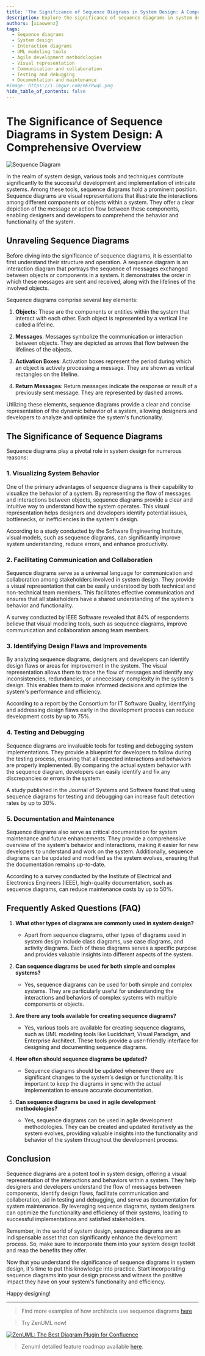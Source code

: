 ```yaml
---
title: 'The Significance of Sequence Diagrams in System Design: A Comprehensive Overview'
description: Explore the significance of sequence diagrams in system design, their key elements, and how they enhance visualization, communication, testing, and documentation. Learn about their role in identifying design flaws and their compatibility with various development methodologies.
authors: [xiaowenz]
tags:
  - Sequence diagrams
  - System design
  - Interaction diagrams
  - UML modeling tools
  - Agile development methodologies
  - Visual representation
  - Communication and collaboration
  - Testing and debugging
  - Documentation and maintenance
#image: https://i.imgur.com/mErPwqL.png
hide_table_of_contents: false
---
```


# The Significance of Sequence Diagrams in System Design: A Comprehensive Overview

![Sequence Diagram](https://cdn.sa.net/2024/03/07/EJZ76qBnFuOKihv.png)

In the realm of system design, various tools and techniques contribute significantly to the successful development and implementation of intricate systems. Among these tools, sequence diagrams hold a prominent position. Sequence diagrams are visual representations that illustrate the interactions among different components or objects within a system. They offer a clear depiction of the message or action flow between these components, enabling designers and developers to comprehend the behavior and functionality of the system.

<!-- truncate -->

## Unraveling Sequence Diagrams

Before diving into the significance of sequence diagrams, it is essential to first understand their structure and operation. A sequence diagram is an interaction diagram that portrays the sequence of messages exchanged between objects or components in a system. It demonstrates the order in which these messages are sent and received, along with the lifelines of the involved objects.

Sequence diagrams comprise several key elements:

1. **Objects**: These are the components or entities within the system that interact with each other. Each object is represented by a vertical line called a lifeline.

2. **Messages**: Messages symbolize the communication or interaction between objects. They are depicted as arrows that flow between the lifelines of the objects.

3. **Activation Boxes**: Activation boxes represent the period during which an object is actively processing a message. They are shown as vertical rectangles on the lifeline.

4. **Return Messages**: Return messages indicate the response or result of a previously sent message. They are represented by dashed arrows.

Utilizing these elements, sequence diagrams provide a clear and concise representation of the dynamic behavior of a system, allowing designers and developers to analyze and optimize the system's functionality.

## The Significance of Sequence Diagrams

Sequence diagrams play a pivotal role in system design for numerous reasons:

### 1. Visualizing System Behavior

One of the primary advantages of sequence diagrams is their capability to visualize the behavior of a system. By representing the flow of messages and interactions between objects, sequence diagrams provide a clear and intuitive way to understand how the system operates. This visual representation helps designers and developers identify potential issues, bottlenecks, or inefficiencies in the system's design.

According to a study conducted by the Software Engineering Institute, visual models, such as sequence diagrams, can significantly improve system understanding, reduce errors, and enhance productivity.

### 2. Facilitating Communication and Collaboration

Sequence diagrams serve as a universal language for communication and collaboration among stakeholders involved in system design. They provide a visual representation that can be easily understood by both technical and non-technical team members. This facilitates effective communication and ensures that all stakeholders have a shared understanding of the system's behavior and functionality.

A survey conducted by IEEE Software revealed that 84% of respondents believe that visual modeling tools, such as sequence diagrams, improve communication and collaboration among team members.

### 3. Identifying Design Flaws and Improvements

By analyzing sequence diagrams, designers and developers can identify design flaws or areas for improvement in the system. The visual representation allows them to trace the flow of messages and identify any inconsistencies, redundancies, or unnecessary complexity in the system's design. This enables them to make informed decisions and optimize the system's performance and efficiency.

According to a report by the Consortium for IT Software Quality, identifying and addressing design flaws early in the development process can reduce development costs by up to 75%.

### 4. Testing and Debugging

Sequence diagrams are invaluable tools for testing and debugging system implementations. They provide a blueprint for developers to follow during the testing process, ensuring that all expected interactions and behaviors are properly implemented. By comparing the actual system behavior with the sequence diagram, developers can easily identify and fix any discrepancies or errors in the system.

A study published in the Journal of Systems and Software found that using sequence diagrams for testing and debugging can increase fault detection rates by up to 30%.

### 5. Documentation and Maintenance

Sequence diagrams also serve as critical documentation for system maintenance and future enhancements. They provide a comprehensive overview of the system's behavior and interactions, making it easier for new developers to understand and work on the system. Additionally, sequence diagrams can be updated and modified as the system evolves, ensuring that the documentation remains up-to-date.

According to a survey conducted by the Institute of Electrical and Electronics Engineers (IEEE), high-quality documentation, such as sequence diagrams, can reduce maintenance costs by up to 50%.

## Frequently Asked Questions (FAQ)

1. **What other types of diagrams are commonly used in system design?**

   - Apart from sequence diagrams, other types of diagrams used in system design include class diagrams, use case diagrams, and activity diagrams. Each of these diagrams serves a specific purpose and provides valuable insights into different aspects of the system.

2. **Can sequence diagrams be used for both simple and complex systems?**

   - Yes, sequence diagrams can be used for both simple and complex systems. They are particularly useful for understanding the interactions and behaviors of complex systems with multiple components or objects.

3. **Are there any tools available for creating sequence diagrams?**

   - Yes, various tools are available for creating sequence diagrams, such as UML modeling tools like Lucidchart, Visual Paradigm, and Enterprise Architect. These tools provide a user-friendly interface for designing and documenting sequence diagrams.

4. **How often should sequence diagrams be updated?**

   - Sequence diagrams should be updated whenever there are significant changes to the system's design or functionality. It is important to keep the diagrams in sync with the actual implementation to ensure accurate documentation.

5. **Can sequence diagrams be used in agile development methodologies?**
   - Yes, sequence diagrams can be used in agile development methodologies. They can be created and updated iteratively as the system evolves, providing valuable insights into the functionality and behavior of the system throughout the development process.

## Conclusion

Sequence diagrams are a potent tool in system design, offering a visual representation of the interactions and behaviors within a system. They help designers and developers understand the flow of messages between components, identify design flaws, facilitate communication and collaboration, aid in testing and debugging, and serve as documentation for system maintenance. By leveraging sequence diagrams, system designers can optimize the functionality and efficiency of their systems, leading to successful implementations and satisfied stakeholders.

Remember, in the world of system design, sequence diagrams are an indispensable asset that can significantly enhance the development process. So, make sure to incorporate them into your system design toolkit and reap the benefits they offer.

Now that you understand the significance of sequence diagrams in system design, it's time to put this knowledge into practice. Start incorporating sequence diagrams into your design process and witness the positive impact they have on your system's functionality and efficiency.

Happy designing!

---

> Find more examples of how architects use sequence diagrams [here](https://zenuml.com/docs/examples/sequence-diagram-example-business-process-improvement)

> Try ZenUML now!

[![ZenUML: The Best Diagram Plugin for Confluence](../../static/img/og-image.png)](https://app.zenuml.com)

> Zenuml detailed feature roadmap available [here](/roadmap).
